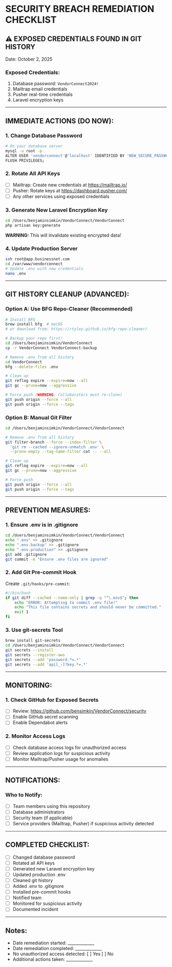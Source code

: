 # SECURITY BREACH REMEDIATION CHECKLIST

## ⚠️ EXPOSED CREDENTIALS FOUND IN GIT HISTORY

Date: October 2, 2025

### Exposed Credentials:
1. Database password: `VendorConnect2024!`
2. Mailtrap email credentials
3. Pusher real-time credentials
4. Laravel encryption keys

---

## IMMEDIATE ACTIONS (DO NOW):

### 1. Change Database Password
```bash
# On your database server
mysql -u root -p
ALTER USER 'vendorconnect'@'localhost' IDENTIFIED BY 'NEW_SECURE_PASSWORD_HERE';
FLUSH PRIVILEGES;
```

### 2. Rotate All API Keys
- [ ] Mailtrap: Create new credentials at https://mailtrap.io/
- [ ] Pusher: Rotate keys at https://dashboard.pusher.com/
- [ ] Any other services using exposed credentials

### 3. Generate New Laravel Encryption Key
```bash
cd /Users/benjaminsimkin/VendorConnect/VendorConnect
php artisan key:generate
```
**WARNING:** This will invalidate existing encrypted data!

### 4. Update Production Server
```bash
ssh root@app.businessnet.com
cd /var/www/vendorconnect
# Update .env with new credentials
nano .env
```

---

## GIT HISTORY CLEANUP (ADVANCED):

### Option A: Use BFG Repo-Cleaner (Recommended)
```bash
# Install BFG
brew install bfg  # macOS
# or download from: https://rtyley.github.io/bfg-repo-cleaner/

# Backup your repo first!
cd /Users/benjaminsimkin/VendorConnect
cp -r VendorConnect VendorConnect-backup

# Remove .env from all history
cd VendorConnect
bfg --delete-files .env

# Clean up
git reflog expire --expire=now --all
git gc --prune=now --aggressive

# Force push (WARNING: Collaborators must re-clone)
git push origin --force --all
git push origin --force --tags
```

### Option B: Manual Git Filter
```bash
cd /Users/benjaminsimkin/VendorConnect/VendorConnect

# Remove .env from all history
git filter-branch --force --index-filter \
  'git rm --cached --ignore-unmatch .env' \
  --prune-empty --tag-name-filter cat -- --all

# Clean up
git reflog expire --expire=now --all
git gc --prune=now --aggressive

# Force push
git push origin --force --all
git push origin --force --tags
```

---

## PREVENTION MEASURES:

### 1. Ensure .env is in .gitignore
```bash
cd /Users/benjaminsimkin/VendorConnect/VendorConnect
echo ".env" >> .gitignore
echo ".env.backup" >> .gitignore
echo ".env.production" >> .gitignore
git add .gitignore
git commit -m "Ensure .env files are ignored"
```

### 2. Add Git Pre-commit Hook
Create `.git/hooks/pre-commit`:
```bash
#!/bin/bash
if git diff --cached --name-only | grep -q "^\.env$"; then
    echo "ERROR: Attempting to commit .env file!"
    echo "This file contains secrets and should never be committed."
    exit 1
fi
```

### 3. Use git-secrets Tool
```bash
brew install git-secrets
cd /Users/benjaminsimkin/VendorConnect/VendorConnect
git secrets --install
git secrets --register-aws
git secrets --add 'password.*=.*'
git secrets --add 'api[_-]?key.*=.*'
```

---

## MONITORING:

### 1. Check GitHub for Exposed Secrets
- [ ] Review: https://github.com/bensimkin/VendorConnect/security
- [ ] Enable GitHub secret scanning
- [ ] Enable Dependabot alerts

### 2. Monitor Access Logs
- [ ] Check database access logs for unauthorized access
- [ ] Review application logs for suspicious activity
- [ ] Monitor Mailtrap/Pusher usage for anomalies

---

## NOTIFICATIONS:

### Who to Notify:
- [ ] Team members using this repository
- [ ] Database administrators
- [ ] Security team (if applicable)
- [ ] Service providers (Mailtrap, Pusher) if suspicious activity detected

---

## COMPLETED CHECKLIST:
- [ ] Changed database password
- [ ] Rotated all API keys
- [ ] Generated new Laravel encryption key
- [ ] Updated production .env
- [ ] Cleaned git history
- [ ] Added .env to .gitignore
- [ ] Installed pre-commit hooks
- [ ] Notified team
- [ ] Monitored for suspicious activity
- [ ] Documented incident

---

## Notes:
- Date remediation started: _____________
- Date remediation completed: _____________
- No unauthorized access detected: [ ] Yes [ ] No
- Additional actions taken: _____________




